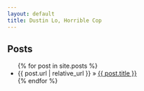 ```yaml
---
layout: default
title: Dustin Lo, Horrible Cop
---
```


## Posts

<ul class="posts">
	  {% for post in site.posts %}
    <li><span>{{ post.url | relative_url }}</span> » <a href="{{ post.url }}" title="{{ post.title }}">{{ post.title }}</a></li>
  {% endfor %}
</ul>

